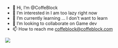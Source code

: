 - 👋 Hi, I’m @CoffeBlock
- 👀 I’m interested in I am too lazy right now
- 🌱 I’m currently learning ... I don't want to learn
- 💞️ I’m looking to collaborate on Game dev
- 📫 How to reach me coffeblock@coffeblock.com

<a href="https://www.buymeacoffee.com/CoffeBlock"><img src="https://img.buymeacoffee.com/button-api/?text=Buy me a coffe&emoji=&slug=CoffeBlock&button_colour=FFDD00&font_colour=000000&font_family=Comic&outline_colour=000000&coffee_colour=ffffff" /></a>

<!---
CoffeBlock/CoffeBlock is a ✨ special ✨ repository because its `README.md` (this file) appears on your GitHub profile.
You can click the Preview link to take a look at your changes.
--->

